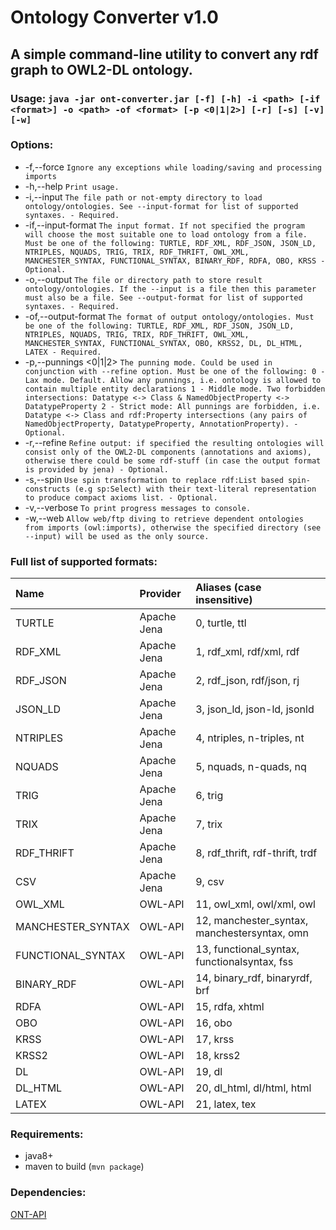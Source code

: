 # Ontology Converter v1.0

## A simple command-line utility to convert any rdf graph to OWL2-DL ontology.

### Usage: `java -jar ont-converter.jar [-f] [-h] -i <path> [-if <format>] -o <path> -of <format> [-p <0|1|2>] [-r] [-s] [-v] [-w]`

### Options:

 * -f,--force                     `Ignore any exceptions while loading/saving
                                and processing imports`
 * -h,--help                      `Print usage.`
 * -i,--input <path>              `The file path or not-empty directory to
                                load ontology/ontologies.
                                See --input-format for list of supported
                                syntaxes.
                                - Required.`
 * -if,--input-format <format>    `The input format. If not specified the
                                program will choose the most suitable one
                                to load ontology from a file.
                                Must be one of the following:
                                TURTLE, RDF_XML, RDF_JSON, JSON_LD,
                                NTRIPLES, NQUADS, TRIG, TRIX, RDF_THRIFT,
                                OWL_XML, MANCHESTER_SYNTAX,
                                FUNCTIONAL_SYNTAX, BINARY_RDF, RDFA, OBO,
                                KRSS
                                - Optional.`
 * -o,--output <path>             `The file or directory path to store result
                                ontology/ontologies.
                                If the --input is a file then this
                                parameter must also be a file.
                                See --output-format for list of supported
                                syntaxes.
                                - Required.`
 * -of,--output-format <format>   `The format of output ontology/ontologies.
                                Must be one of the following:
                                TURTLE, RDF_XML, RDF_JSON, JSON_LD,
                                NTRIPLES, NQUADS, TRIG, TRIX, RDF_THRIFT,
                                OWL_XML, MANCHESTER_SYNTAX,
                                FUNCTIONAL_SYNTAX, OBO, KRSS2, DL,
                                DL_HTML, LATEX
                                - Required.`
 * -p,--punnings <0|1|2>          `The punning mode. Could be used in
                                conjunction with --refine option. Must be
                                one of the following:
                                0 - Lax mode. Default. Allow any punnings,
                                i.e. ontology is allowed to contain
                                multiple entity declarations
                                1 - Middle mode. Two forbidden
                                intersections: Datatype <-> Class &
                                NamedObjectProperty <-> DatatypeProperty
                                2 - Strict mode: All punnings are
                                forbidden, i.e. Datatype <-> Class and
                                rdf:Property intersections (any pairs of
                                NamedObjectProperty, DatatypeProperty,
                                AnnotationProperty).
                                - Optional.`
 * -r,--refine                    `Refine output: if specified the resulting
                                ontologies will consist only of the
                                OWL2-DL components (annotations and
                                axioms), otherwise there could be some
                                rdf-stuff (in case the output format is
                                provided by jena)
                                - Optional.`
 * -s,--spin                      `Use spin transformation to replace
                                rdf:List based spin-constructs (e.g
                                sp:Select) with their text-literal
                                representation to produce compact axioms
                                list.
                                - Optional.`
 * -v,--verbose                   `To print progress messages to console.`
 * -w,--web                       `Allow web/ftp diving to retrieve dependent
                                ontologies from imports (owl:imports),
                                otherwise the specified directory (see
                                --input) will be used as the only source.`

                                
### Full list of supported formats:
| Name | Provider | Aliases (case insensitive) |
| :------------- | :-------------| :----- |
| TURTLE | Apache Jena | 0, turtle, ttl |
| RDF_XML | Apache Jena | 1, rdf_xml, rdf/xml, rdf |
| RDF_JSON | Apache Jena | 2, rdf_json, rdf/json, rj |
| JSON_LD | Apache Jena | 3, json_ld, json-ld, jsonld |
| NTRIPLES | Apache Jena | 4, ntriples, n-triples, nt |
| NQUADS | Apache Jena | 5, nquads, n-quads, nq |
| TRIG | Apache Jena | 6, trig |
| TRIX | Apache Jena | 7, trix |
| RDF_THRIFT | Apache Jena | 8, rdf_thrift, rdf-thrift, trdf |
| CSV | Apache Jena | 9, csv |
| OWL_XML | OWL-API | 11, owl_xml, owl/xml, owl |
| MANCHESTER_SYNTAX | OWL-API | 12, manchester_syntax, manchestersyntax, omn |
| FUNCTIONAL_SYNTAX | OWL-API | 13, functional_syntax, functionalsyntax, fss |
| BINARY_RDF | OWL-API | 14, binary_rdf, binaryrdf, brf |
| RDFA | OWL-API | 15, rdfa, xhtml |
| OBO | OWL-API | 16, obo |
| KRSS | OWL-API | 17, krss |
| KRSS2 | OWL-API | 18, krss2 |
| DL | OWL-API | 19, dl |
| DL_HTML | OWL-API | 20, dl_html, dl/html, html |
| LATEX | OWL-API | 21, latex, tex |
 
 ### Requirements:
* java8+
* maven to build (`mvn package`)

 ### Dependencies:
 [ONT-API](https://github.com/avicomp/ont-api)